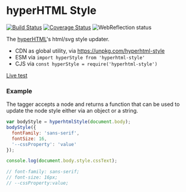 # hyperHTML Style

[![Build Status](https://travis-ci.com/WebReflection/hyperhtml-style.svg?branch=master)](https://travis-ci.com/WebReflection/hyperhtml-style) [![Coverage Status](https://coveralls.io/repos/github/WebReflection/hyperhtml-style/badge.svg?branch=master)](https://coveralls.io/github/WebReflection/hyperhtml-style?branch=master) ![WebReflection status](https://offline.report/status/webreflection.svg)

The [hyperHTML](https://github.com/WebReflection/hyperHTML#hyperhtml)'s html/svg style updater.

  * CDN as global utility, via https://unpkg.com/hyperhtml-style
  * ESM via `import hyperStyle from 'hyperhtml-style'`
  * CJS via `const hyperStyle = require('hyperhtml-style')`

[Live test](https://webreflection.github.io/hyperhtml-style/test/)

### Example

The tagger accepts a node and returns a function that can be used to update the node style either via an object or a string.

```js
var bodyStyle = hyperhtmlStyle(document.body);
bodyStyle({
  fontFamily: 'sans-serif',
  fontSize: 16,
  '--cssProperty': 'value'
});

console.log(document.body.style.cssText);

// font-family: sans-serif;
// font-size: 16px;
// --cssProperty:value;
```
